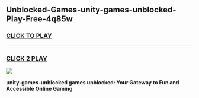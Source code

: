 
## Unblocked-Games-unity-games-unblocked-Play-Free-4q85w
<h3>
<a href="https://premium76.site?title=unity-games-unblocked&ref=23A">CLICK TO PLAY</a></h3>
<hr>

<h3>
<a href="https://premium76.site?title=unity-games-unblocked&ref=23A">CLICK 2 PLAY</a>
  
</h3>

<a href="https://premium76.site?title=unity-games-unblocked&ref=23A"><img src="https://clearcache.store/games.png"></a>


**unity-games-unblocked games unblocked: Your Gateway to Fun and Accessible Online Gaming**
